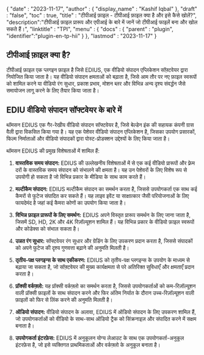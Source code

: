 {
  "date" : "2023-11-17",
  "author" : {
    "display_name" : "Kashif Iqbal"
},
  "draft" : "false",
  "toc" : true,
  "title" : "टीपीआई फ़ाइल - टीपीआई फ़ाइल क्या है और इसे कैसे खोलें?",
  "description":"टीपीआई फ़ाइल प्रारूप और एपीआई के बारे में जानें जो टीपीआई फाइलें बना और खोल सकते हैं।",
  "linktitle" : "TPI",
  "menu" : {
    "docs" : {
      "parent" : "plugin",
      "identifier":"plugin-en-tp-hii"
}
},
  "lastmod" : "2023-11-17"
}

## टीपीआई फ़ाइल क्या है?

टीपीआई फ़ाइल एक प्लगइन फ़ाइल है जिसे EDIUS, एक वीडियो संपादन एप्लिकेशन सॉफ़्टवेयर द्वारा नियोजित किया जाता है। यह वीडियो संपादन क्षमताओं को बढ़ाता है, जिसे आम तौर पर नए फ़ाइल स्वरूपों को शामिल करने या वीडियो रंग सुधार, प्रकाश प्रभाव, मोशन ब्लर और विभिन्न अन्य दृश्य संवर्द्धन जैसे समायोजन लागू करने के लिए तैयार किया जाता है।

## EDIU वीडियो संपादन सॉफ्टवेयर के बारे में

थॉमसन EDIUS एक गैर-रेखीय वीडियो संपादन सॉफ्टवेयर है, जिसे बेल्डेन इंक की सहायक कंपनी ग्रास वैली द्वारा विकसित किया गया है। यह एक पेशेवर वीडियो संपादन एप्लिकेशन है, जिसका उपयोग प्रसारकों, फिल्म निर्माताओं और वीडियो संपादकों द्वारा पोस्ट-प्रोडक्शन उद्देश्यों के लिए किया जाता है।

थॉमसन EDIUS की प्रमुख विशेषताओं में शामिल हैं:

1. **वास्तविक समय संपादन:** EDIUS की उल्लेखनीय विशेषताओं में से एक कई वीडियो प्रारूपों और फ़्रेम दरों के वास्तविक समय संपादन को संभालने की क्षमता है। यह उन पेशेवरों के लिए विशेष रूप से उपयोगी हो सकता है जो विभिन्न प्रकार के मीडिया के साथ काम करते हैं।

1. **मल्टीकैम संपादन:** EDIUS मल्टीकैम संपादन का समर्थन करता है, जिससे उपयोगकर्ता एक साथ कई कैमरों से फुटेज संपादित कर सकते हैं। यह लाइव इवेंट या साक्षात्कार जैसी परियोजनाओं के लिए फायदेमंद है जहां कई कैमरा कोणों का उपयोग किया जाता है।

1. **विभिन्न फ़ाइल प्रारूपों के लिए समर्थन:** EDIUS अपने विस्तृत प्रारूप समर्थन के लिए जाना जाता है, जिसमें SD, HD, 2K और 4K रिज़ॉल्यूशन शामिल हैं। यह विभिन्न प्रकार के वीडियो फ़ाइल स्वरूपों और कोडेक्स को संभाल सकता है।

1. **उन्नत रंग सुधार:** सॉफ्टवेयर रंग सुधार और ग्रेडिंग के लिए उपकरण प्रदान करता है, जिससे संपादकों को अपने फुटेज की दृश्य गुणवत्ता बढ़ाने की अनुमति मिलती है।

1. **तृतीय-पक्ष प्लगइन्स के साथ एकीकरण:** EDIUS को तृतीय-पक्ष प्लगइन्स के उपयोग के माध्यम से बढ़ाया जा सकता है, जो सॉफ़्टवेयर की मुख्य कार्यक्षमता से परे अतिरिक्त सुविधाएँ और क्षमताएँ प्रदान करता है।

1. **प्रॉक्सी वर्कफ़्लो:** यह प्रॉक्सी वर्कफ़्लो का समर्थन करता है, जिससे उपयोगकर्ताओं को कम-रिज़ॉल्यूशन वाली प्रॉक्सी फ़ाइलों के साथ संपादन करने और फिर अंतिम निर्यात के दौरान उच्च-रिज़ॉल्यूशन वाली फ़ाइलों को फिर से लिंक करने की अनुमति मिलती है।

1. **ऑडियो संपादन:** वीडियो संपादन के अलावा, EDIUS में ऑडियो संपादन के लिए उपकरण शामिल हैं, जो उपयोगकर्ताओं को वीडियो के साथ-साथ ऑडियो ट्रैक को सिंक्रनाइज़ और संपादित करने में सक्षम बनाता है।

1. **उपयोगकर्ता इंटरफ़ेस:** EDIUS में अनुकूलन योग्य लेआउट के साथ एक उपयोगकर्ता-अनुकूल इंटरफ़ेस है, जो इसे व्यक्तिगत प्राथमिकताओं और वर्कफ़्लो के अनुकूल बनाता है।


